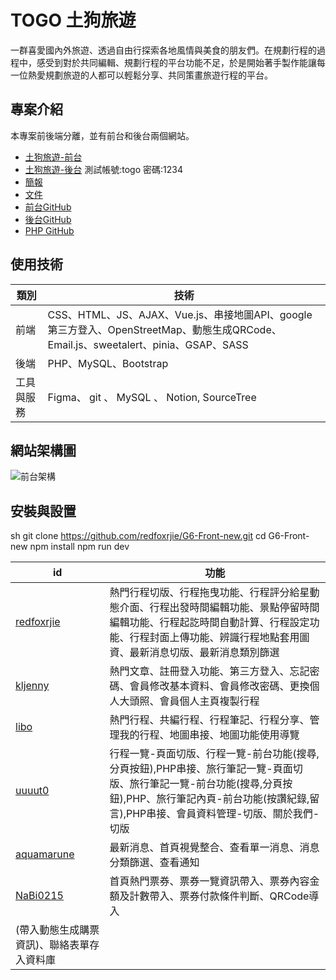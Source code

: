 # TOGO 土狗旅遊

一群喜愛國內外旅遊、透過自由行探索各地風情與美食的朋友們。在規劃行程的過程中，感受到對於共同編輯、規劃行程的平台功能不足，於是開始著手製作能讓每一位熱愛規劃旅遊的人都可以輕鬆分享、共同策畫旅遊行程的平台。

## 專案介紹

本專案前後端分離，並有前台和後台兩個網站。
* [土狗旅遊-前台](https://tibamef2e.com/cid101/g6/front/)
* [土狗旅遊-後台](https://tibamef2e.com/cid101/g6/back/) 測試帳號:togo 密碼:1234
* [簡報](https://drive.google.com/file/d/1copxXu2o2LDH0lnPBpD7UEZ9CkDwXJnE/view?usp=sharing)
* [文件](https://drive.google.com/file/d/1CGwLw8ZiwRgvAQtTOHHeFVE-nPkSiUz8/view?usp=sharing)
* [前台GitHub](https://github.com/redfoxrjie/G6-Front-new)
* [後台GitHub](https://github.com/redfoxrjie/G6-back)
* [PHP GitHub](https://github.com/redfoxrjie/G6-php)

## 使用技術

|  類別   | 技術  |
|  ----  | ----  |
| 前端  | CSS、HTML、JS、AJAX、Vue.js、串接地圖API、google第三方登入、OpenStreetMap、動態生成QRCode、Email.js、sweetalert、pinia、GSAP、SASS |
| 後端  | PHP、MySQL、Bootstrap |
| 工具與服務 | Figma、 git 、 MySQL 、 Notion, SourceTree |

## 網站架構圖

![前台架構](/src/assets/images/frontend-structure.png)

## 安裝與設置

sh
git clone https://github.com/redfoxrjie/G6-Front-new.git
cd G6-Front-new
npm install
npm run dev



|  id   | 功能  |
|  ----  | ----  |
| [redfoxrjie](https://github.com/redfoxrjie)  | 熱門行程切版、行程拖曳功能、行程評分給星動態介面、行程出發時間編輯功能、景點停留時間編輯功能、行程起訖時間自動計算、行程設定功能、行程封面上傳功能、辨識行程地點套用圖資、最新消息切版、最新消息類別篩選|
| [kljenny](https://github.com/kljenny)  | 熱門文章、註冊登入功能、第三方登入、忘記密碼、會員修改基本資料、會員修改密碼、更換個人大頭照、會員個人主頁複製行程|
| [libo](https://github.com/libo5566) | 熱門行程、共編行程、行程筆記、行程分享、管理我的行程、地圖串接、地圖功能使用導覽|
| [uuuut0](https://github.com/uuuut0) | 行程一覽-頁面切版、行程一覽-前台功能(搜尋,分頁按鈕),PHP串接、旅行筆記一覽-頁面切版、旅行筆記一覽-前台功能(搜尋,分頁按鈕),PHP、旅行筆記內頁-前台功能(按讚紀錄,留言),PHP串接、會員資料管理-切版、關於我們-切版|
| [aquamarune](https://github.com/aquamarune) | 最新消息、首頁視覺整合、查看單一消息、消息分類篩選、查看通知|
| [NaBi0215](https://github.com/NaBi0215) | 首頁熱門票券、票券一覽資訊帶入、票券內容金額及計數帶入、票券付款條件判斷、QRCode導入
(帶入動態生成購票資訊)、聯絡表單存入資料庫|